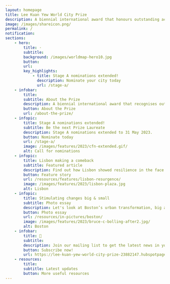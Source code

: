 ```yaml
---
layout: homepage
title: Lee Kuan Yew World City Prize
description: A biennial international award that honours outstanding achievements and contributions to the creation of liveable, vibrant and sustainable urban communities around the world
image: /images/shareicon.png/
permalink: /
notification: 
sections:
    - hero:
        title: ·
        subtitle: 
        background: /images/worldmap-hero10.jpg
        button: 
        url: 
        key_highlights:
            - title: Stage A nominations extended!
              description: Nominate your city today
              url: /stage-a/
    - infobar:    
        title: 
        subtitle: About the Prize
        description: A biennial international award that recognises outstanding cities in tackling urban challenges to bring about a holistic & sustained urban transformation.
        button: About the Prize
        url: /about-the-prize/
    - infopic:    
        title: Stage A nominations extended!
        subtitle: Be the next Prize Laureate
        description: Stage A nominations extended to 31 May 2023. 
        button: Nominate today
        url: /stage-a/
        image: /images/features/2023/cfn-extended.gif/
        alt: Call for nominations
    - infopic:    
        title: Lisbon making a comeback
        subtitle: Featured article
        description: Find out how Lisbon showed resilience in the face of challenges and constraints
        button: Feature story
        url: /resources/features/lisbon-resurgence/
        image: /images/features/2023/lisbon-plaza.jpg
        alt: Lisbon
    - infopic:    
        title: Stimulating changes big & small
        subtitle: Photo essay
        description: Let's look at Boston’s urban transformation, big and small.
        button: Photo essay
        url: /resources/in-pictures/boston/
        image: /images/features/2023/bruce-c-bolling-after2.jpg/
        alt: Boston
    - infobar:    
        title: 📩
        subtitle: 
        description: Join our mailing list to get the latest news in your inbox!
        button: Subscribe now!  
        url: https://lee-kuan-yew-world-city-prize-23882147.hubspotpagebuilder.com/subscribe
    - resources:
        title: 
        subtitle: Latest updates
        button: More useful resources
---
```

